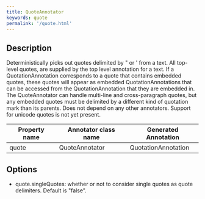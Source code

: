 ```yaml
---
title: QuoteAnnotator 
keywords: quote
permalink: '/quote.html'
---
```


## Description

Deterministically picks out quotes delimited by " or ' from a text. All top-level quotes, are supplied by the top level annotation for a text. If a QuotationAnnotation corresponds to a quote that contains embedded quotes, these quotes will appear as embedded QuotationAnnotations that can be accessed from the QuotationAnnotation that they are embedded in. The QuoteAnnotator can handle multi-line and cross-paragraph quotes, but any embedded quotes must be delimited by a different kind of quotation mark than its parents. Does not depend on any other annotators. Support for unicode quotes is not yet present.

| Property name | Annotator class name | Generated Annotation |
| --- | --- | --- |
| quote | QuoteAnnotator | QuotationAnnotation | 

## Options

* quote.singleQuotes: whether or not to consider single quotes as quote delimiters. Default is "false".
